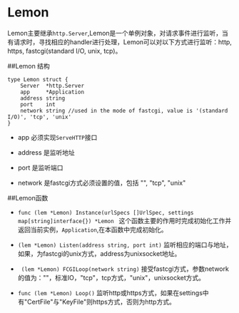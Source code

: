 # Lemon

Lemon主要继承``http.Server``,Lemon是一个单例对象，对请求事件进行监听，当有请求时，寻找相应的handler进行处理，Lemon可以对以下方式进行监听：http, https, fastcgi(standard I/O, unix, tcp)。

##Lemon 结构

```
type Lemon struct {
	Server  *http.Server
	app     *Application
	address string
	port    int
	network string //used in the mode of fastcgi, value is '(standard I/O)', 'tcp', 'unix'
}
```
*  app 必须实现``ServeHTTP``接口

* address 是监听地址

*  port 是监听端口

*  network 是fastcgi方式必须设置的值，包括 "", "tcp", "unix"

##Lemon函数

* ``func (lem *Lemon) Instance(urlSpecs []UrlSpec, settings map[string]interface{}) *Lemon ``
	这个函数主要的作用时完成初始化工作并返回当前实例，``Application``,在本函数中完成初始化。

*  ``(lem *Lemon) Listen(address string, port int)``
	监听相应的端口与地址，如果，为fastcgi的unix方式，address为unixsocket地址。

*  `` (lem *Lemon) FCGILoop(network string)``
	接受fastcgi方式，参数network的值为：""，标准IO，"tcp"，tcp方式，"unix"，unixsocket方式。

*  ``func (lem *Lemon) Loop()``
	监听http或https方式，如果在settings中有"CertFile"与"KeyFile"则https方式，否则为http方式。
